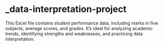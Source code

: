 # _data-interpretation-project
This Excel file contains student performance data, including marks in five subjects, average scores, and grades. It’s ideal for analyzing academic trends, identifying strengths and weaknesses, and practicing data interpretation.
